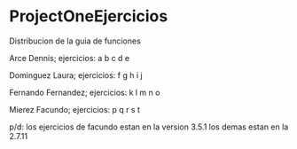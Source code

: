 # ProjectOneEjercicios

Distribucion de la guia de funciones 

Arce Dennis; ejercicios: a b c d e 

Dominguez Laura; ejercicios: f g h i j 

Fernando Fernandez; ejercicios: k l m n o

Mierez Facundo; ejercicios: p q r s t


p/d: los ejercicios de facundo estan en la version 3.5.1 los demas estan en la 2.7.11


